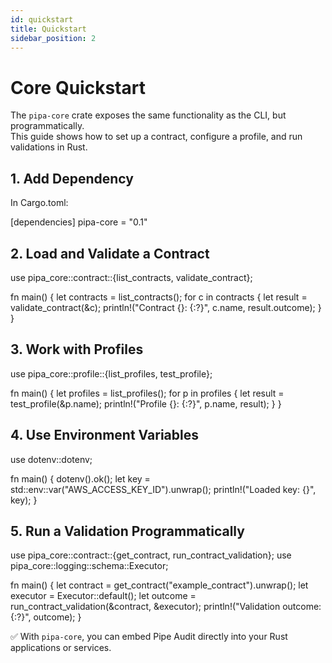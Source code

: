 ```yaml
---
id: quickstart
title: Quickstart
sidebar_position: 2
---
```



# Core Quickstart

The `pipa-core` crate exposes the same functionality as the CLI, but programmatically.  
This guide shows how to set up a contract, configure a profile, and run validations in Rust.

## 1. Add Dependency

In Cargo.toml:

[dependencies]
pipa-core = "0.1"

## 2. Load and Validate a Contract

use pipa_core::contract::\{list_contracts, validate_contract\};

fn main() \{
    let contracts = list_contracts();
    for c in contracts \{
        let result = validate_contract(&c);
        println!("Contract \{\}: \{:?\}", c.name, result.outcome);
    \}
\}

## 3. Work with Profiles

use pipa_core::profile::\{list_profiles, test_profile\};

fn main() \{
    let profiles = list_profiles();
    for p in profiles \{
        let result = test_profile(&p.name);
        println!("Profile \{\}: \{:?\}", p.name, result);
    }
}

## 4. Use Environment Variables

use dotenv::dotenv;

fn main() \{
    dotenv().ok();
    let key = std::env::var("AWS_ACCESS_KEY_ID").unwrap();
    println!("Loaded key: \{\}", key);
\}

## 5. Run a Validation Programmatically

use pipa_core::contract::\{get_contract, run_contract_validation\};
use pipa_core::logging::schema::Executor;

fn main() \{
    let contract = get_contract("example_contract").unwrap();
    let executor = Executor::default();
    let outcome = run_contract_validation(&contract, &executor);
    println!\("Validation outcome: \{:?\}", outcome);
\}

✅ With `pipa-core`, you can embed Pipe Audit directly into your Rust applications or services.